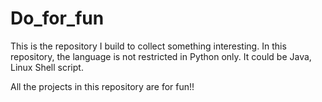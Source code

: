 # Do_for_fun


This is the repository I build to collect something interesting. In this repository, the language is not restricted in
Python only. It could be Java, Linux Shell script.

All the projects in this repository are for fun!!
